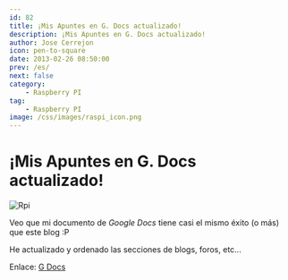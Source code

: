 ```yaml
---
id: 82
title: ¡Mis Apuntes en G. Docs actualizado!
description: ¡Mis Apuntes en G. Docs actualizado!
author: Jose Cerrejon
icon: pen-to-square
date: 2013-02-26 08:50:00
prev: /es/
next: false
category:
    - Raspberry PI
tag:
    - Raspberry PI
image: /css/images/raspi_icon.png
---
```


# ¡Mis Apuntes en G. Docs actualizado!

![Rpi](/css/images/raspi_icon.png)

Veo que mi documento de _Google Docs_ tiene casi el mismo éxito (o más) que este blog :P

He actualizado y ordenado las secciones de blogs, foros, etc...

Enlace: [G Docs](https://goo.gl/Iwhbq)
